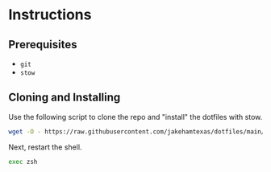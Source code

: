 # Instructions

## Prerequisites

- `git`
- `stow`

## Cloning and Installing

Use the following script to clone the repo and "install" the dotfiles with stow.

```sh
wget -O - https://raw.githubusercontent.com/jakehamtexas/dotfiles/main/scripts/clone.sh | sh
```

Next, restart the shell.

```sh
exec zsh
```
